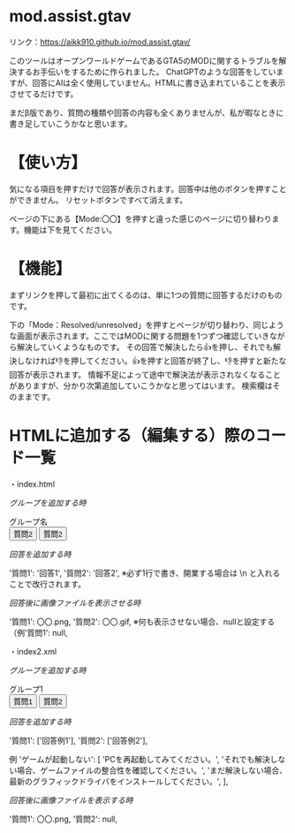 # mod.assist.gtav

リンク：https://aikk910.github.io/mod.assist.gtav/

このツールはオープンワールドゲームであるGTA5のMODに関するトラブルを解決するお手伝いをするために作られました。
ChatGPTのような回答をしていますが、回答にAIは全く使用していません。HTMLに書き込まれていることを表示させてるだけです。

まだβ版であり、質問の種類や回答の内容も全くありませんが、私が暇なときに書き足していこうかなと思います。

# 【使い方】
気になる項目を押すだけで回答が表示されます。回答中は他のボタンを押すことができません。
リセットボタンですべて消えます。

ページの下にある【Mode:〇〇】を押すと違った感じのページに切り替わります。機能は下を見てください。

# 【機能】
まずリンクを押して最初に出てくるのは、単に1つの質問に回答するだけのものです。

下の「Mode：Resolved/unresolved」を押すとページが切り替わり、同じような画面が表示されます。ここではMODに関する問題を1つずつ確認していきながら解決していくようなものです。
その回答で解決したら👍を押し、それでも解決しなければ👎を押してください。👍を押すと回答が終了し、👎を押すと新たな回答が表示されます。
情報不足によって途中で解決法が表示されなくなることがありますが、分かり次第追加していこうかなと思ってはいます。
検索欄はそのままです。

# HTMLに追加する（編集する）際のコード一覧

・index.html

_グループを追加する時_

<div class="question-group">
      <div class="group-header" onclick="toggleGroup(this)">グループ名</div>
      <div class="group-content">
        <button class="question-button" onclick="generateResponse('質問1')">質問2</button>
        <button class="question-button" onclick="generateResponse('質問2')">質問2</button>
      </div>
    </div>


_回答を追加する時_

'質問1': '回答1',
'質問2': '回答2',
※必ず1行で書き、開業する場合は \n と入れることで改行されます。


_回答後に画像ファイルを表示させる時_

'質問1': 〇〇.png,
'質問2': 〇〇.gif,
※何も表示させない場合、nullと設定する　（例'質問1': null,


・index2.xml


_グループを追加する時_

<div class="question-group">
      <div class="group-header" onclick="toggleGroup(this)">グループ1</div>
      <div class="group-content">
        <button class="question-button" onclick="generateResponse('質問1')">質問1</button>
        <button class="question-button" onclick="generateResponse('質問2')">質問2</button>
      </div>
    </div>


_回答を追加する時_

'質問1': ['回答例1'],
'質問2': ['回答例2'],

例
'ゲームが起動しない': [
      'PCを再起動してみてください。',
      'それでも解決しない場合、ゲームファイルの整合性を確認してください。',
      'まだ解決しない場合、最新のグラフィックドライバをインストールしてください。',
    ],


 _回答後に画像ファイルを表示する時_

 '質問1': 〇〇.png,
 '質問2': null,


 
